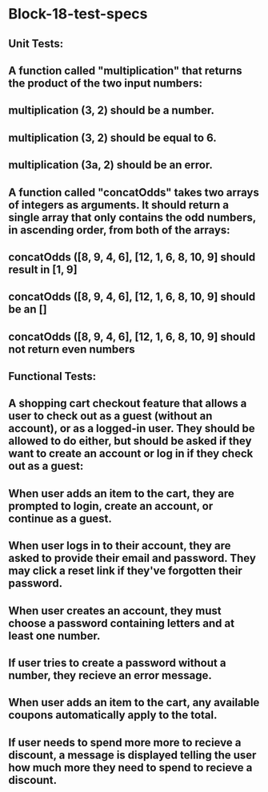 # Block-18-test-specs
## Unit Tests:
## A function called "multiplication" that returns the product of the two input numbers:

## multiplication (3, 2) should be a number.
## multiplication (3, 2) should be equal to 6.
## multiplication (3a, 2) should be an error.

## A function called "concatOdds" takes two arrays of integers as arguments. It should return a single array that only contains the odd numbers, in ascending order, from both of the arrays:

## concatOdds ([8, 9, 4, 6], [12, 1, 6, 8, 10, 9]  should result in [1, 9]
## concatOdds ([8, 9, 4, 6], [12, 1, 6, 8, 10, 9] should be an []
## concatOdds ([8, 9, 4, 6], [12, 1, 6, 8, 10, 9] should not return even numbers

## Functional Tests:
## A shopping cart checkout feature that allows a user to check out as a guest (without an account), or as a logged-in user. They should be allowed to do either, but should be asked if they want to create an account or log in if they check out as a guest:

## When user adds an item to the cart, they are prompted to login, create an account, or continue as a guest.
## When user logs in to their account, they are asked to provide their email and password. They may click a reset link if they've forgotten their password.
## When user creates an account, they must choose a password containing letters and at least one number.
## If user tries to create a password without a number, they recieve an error message.
## When user adds an item to the cart, any available coupons automatically apply to the total.
## If user needs to spend more more to recieve a discount, a message is displayed telling the user how much more they need to spend to recieve a discount.


